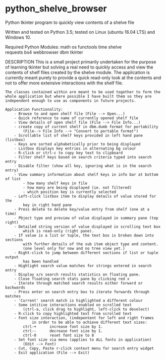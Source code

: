 # python_shelve_browser
Python tkinter program to quickly view contents of a shelve file

Written and tested on Python 3.5;  tested on Linux (ubuntu 16.04 LTS) and Windows 10.

Required Python Modules:
	math
	os
	functools
	time
	shelve	
	requests
	bs4
	webbrowser
	dbm
	tkinter

DESCRIPTION
	This is a small project primarily undertaken for the purpose of learning
	tkinter but solving a real need to quickly access and view the 
	contents of shelf files created by the shelve module.  The application 
	is currently meant purely to provide a quick read-only look at the 
	contents and not to offer more extensive interactions with the shelf file. 

	The classes contained within are meant to be used together to form the 
	whole application but where possible I have built them so they are 
	independent enough to use as components in future projects.

	Application Functionality:
		- Browse to and open shelf file (File --> Open...)
		- Quick reference to name of currently opened shelf file
		- View details of open shelf file (File --> File Info...)
		- create copy of current shelf in dbm.dumb format for portability
			(File--> File Info --> "Convert to portable format")
		- Scrollable list of shelf keys provided in left hand pane (listbox)
		- Keys are sorted alphabetically prior to being displayed
		- Listbox displays key entries in alternating bg colour
		- R-click or ctrl-c to copy key text to clipboard
		- Filter shelf keys based on search criteria typed into search entry 
		- Disable filter (show all key, ignoring what is in the search entry)
		- View summary information about shelf keys in info bar at bottom of list
		    - how many shelf keys in file
		    - how many are being displayed (ie. not filtered)
		    - which position key is currently selected
		- Left-click listbox item to display details of value stored for the 
			key in right hand pane
		- Press delete to delete key/value entry from shelf (one at a time)
		- Pbject type and preview of value displayed in summary pane (top right)
		- Detailed string version of value displayed in scrolling text box 
			which is read-only (right pane).
		- If value is a list or tuple, the text box is broken down into sections
			with further details of the sub item object type and content.
			(one level only for now and no tree view yet.)
		- Right-click to jump between different sections if list or tuple output
			has been handled
		- Highlight search value matches for strings entered in search entry
		- Display x/x search results statistics on floating pane.
		- Close floating search stats pane by clicking red x
		- Iterate through matched search results either forward or backwards
		- Press enter on search entry box to iterate forwards through matches
		- 'Current' search match is highlighted a different colour
		- Some intitive interactions enabled on scrolled text 
			(ctrl-a, click drag to highlight, left-click to deselect)
		- R-click to copy highlighted text from scrolled text
		- Font size interaction, (indepentent for left and right frames
				in order to be able to achieve different text sizes:
			ctrl-+ 		increase font size by 1.
			ctrl--		decrease font size by 1.
			ctrl-0		reset font size to 8
		- Set font size via menu (applies to ALL fonts in application)
			(Edit --> Font)  
		- Cut, Copy, Paste r-click context menu for search entry widget
		- Exit application (File --> Exit)
    
    
